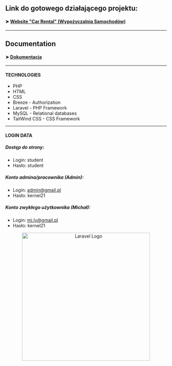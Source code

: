 ## Link do gotowego działającego projektu:
#### ➤ [Website "Car Rental" (Wypożyczalnia Samochodów)](https://foka.umg.edu.pl/~s47620/wypozyczalnia_samochodow/public/)

---

## Documentation
#### ➤ [Dokumentacja](https://github.com/pfrackowiak01/Studies/blob/main/PSI%20-%20(5%20sem)/PSI_ZALICZENIE_PROJEKT/Projekt%20%2B%20Uwagi%20-%20PSI%20-%20Paweł%20Frąckowiak%20-%20Wypożyczalnia%20samochodów.pdf)

---

#### TECHNOLOGIES
- PHP
- HTML
- CSS
- Breeze - Authorization
- Laravel - PHP Framework
- MySQL - Relational databases
- TailWind CSS - CSS Framework

---

#### LOGIN DATA

##### Dostęp do strony:
- Login: student
- Hasło: student

##### Konto admina/pracownika (Admin):
- Login: admin@gmail.pl
- Hasło: kernel21

##### Konto zwykłego użytkownika (Michał):
- Login: mi.ly@gmail.pl
- Hasło: kernel21 

<p align="center"><a href="https://laravel.com" target="_blank"><img src="https://raw.githubusercontent.com/laravel/art/master/logo-lockup/5%20SVG/2%20CMYK/1%20Full%20Color/laravel-logolockup-cmyk-red.svg" width="400" alt="Laravel Logo"></a></p>

